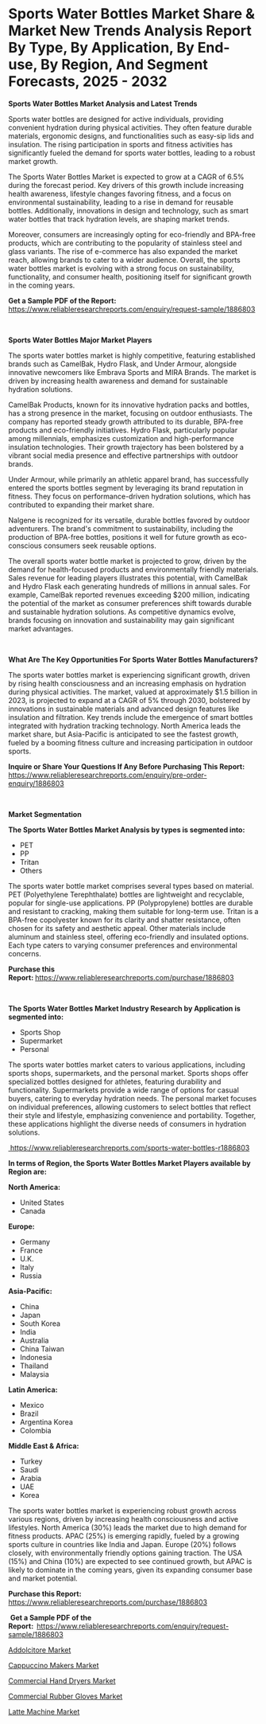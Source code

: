 <p><h1>Sports Water Bottles Market Share & Market New Trends Analysis Report By Type, By Application, By End-use, By Region, And Segment Forecasts, 2025 - 2032</h1></p><p><strong>Sports Water Bottles Market Analysis and Latest Trends</strong></p>
<p><p>Sports water bottles are designed for active individuals, providing convenient hydration during physical activities. They often feature durable materials, ergonomic designs, and functionalities such as easy-sip lids and insulation. The rising participation in sports and fitness activities has significantly fueled the demand for sports water bottles, leading to a robust market growth.</p><p>The Sports Water Bottles Market is expected to grow at a CAGR of 6.5% during the forecast period. Key drivers of this growth include increasing health awareness, lifestyle changes favoring fitness, and a focus on environmental sustainability, leading to a rise in demand for reusable bottles. Additionally, innovations in design and technology, such as smart water bottles that track hydration levels, are shaping market trends.</p><p>Moreover, consumers are increasingly opting for eco-friendly and BPA-free products, which are contributing to the popularity of stainless steel and glass variants. The rise of e-commerce has also expanded the market reach, allowing brands to cater to a wider audience. Overall, the sports water bottles market is evolving with a strong focus on sustainability, functionality, and consumer health, positioning itself for significant growth in the coming years.</p></p>
<p><strong>Get a Sample PDF of the Report:&nbsp;</strong> <a href="https://www.reliableresearchreports.com/enquiry/request-sample/1886803?utm_campaign=120&utm_medium=2&utm_source=Github&utm_content=ia&utm_term=04042025&utm_id=sports-water-bottles">https://www.reliableresearchreports.com/enquiry/request-sample/1886803</a></p>
<p>&nbsp;</p>
<p><strong>Sports Water Bottles Major Market Players</strong></p>
<p><p>The sports water bottles market is highly competitive, featuring established brands such as CamelBak, Hydro Flask, and Under Armour, alongside innovative newcomers like Embrava Sports and MIRA Brands. The market is driven by increasing health awareness and demand for sustainable hydration solutions. </p><p>CamelBak Products, known for its innovative hydration packs and bottles, has a strong presence in the market, focusing on outdoor enthusiasts. The company has reported steady growth attributed to its durable, BPA-free products and eco-friendly initiatives. Hydro Flask, particularly popular among millennials, emphasizes customization and high-performance insulation technologies. Their growth trajectory has been bolstered by a vibrant social media presence and effective partnerships with outdoor brands. </p><p>Under Armour, while primarily an athletic apparel brand, has successfully entered the sports bottles segment by leveraging its brand reputation in fitness. They focus on performance-driven hydration solutions, which has contributed to expanding their market share.</p><p>Nalgene is recognized for its versatile, durable bottles favored by outdoor adventurers. The brand's commitment to sustainability, including the production of BPA-free bottles, positions it well for future growth as eco-conscious consumers seek reusable options.</p><p>The overall sports water bottle market is projected to grow, driven by the demand for health-focused products and environmentally friendly materials. Sales revenue for leading players illustrates this potential, with CamelBak and Hydro Flask each generating hundreds of millions in annual sales. For example, CamelBak reported revenues exceeding $200 million, indicating the potential of the market as consumer preferences shift towards durable and sustainable hydration solutions. As competitive dynamics evolve, brands focusing on innovation and sustainability may gain significant market advantages.</p></p>
<p>&nbsp;</p>
<p><strong>What Are The Key Opportunities For Sports Water Bottles Manufacturers?</strong></p>
<p><p>The sports water bottles market is experiencing significant growth, driven by rising health consciousness and an increasing emphasis on hydration during physical activities. The market, valued at approximately $1.5 billion in 2023, is projected to expand at a CAGR of 5% through 2030, bolstered by innovations in sustainable materials and advanced design features like insulation and filtration. Key trends include the emergence of smart bottles integrated with hydration tracking technology. North America leads the market share, but Asia-Pacific is anticipated to see the fastest growth, fueled by a booming fitness culture and increasing participation in outdoor sports.</p></p>
<p><strong>Inquire or Share Your Questions If Any Before Purchasing This Report:</strong> <a href="https://www.reliableresearchreports.com/enquiry/pre-order-enquiry/1886803?utm_campaign=120&utm_medium=2&utm_source=Github&utm_content=ia&utm_term=04042025&utm_id=sports-water-bottles">https://www.reliableresearchreports.com/enquiry/pre-order-enquiry/1886803</a></p>
<p>&nbsp;</p>
<p><strong>Market Segmentation</strong></p>
<p><strong>The Sports Water Bottles Market Analysis by types is segmented into:</strong></p>
<p><ul><li>PET</li><li>PP</li><li>Tritan</li><li>Others</li></ul></p>
<p><p>The sports water bottle market comprises several types based on material. PET (Polyethylene Terephthalate) bottles are lightweight and recyclable, popular for single-use applications. PP (Polypropylene) bottles are durable and resistant to cracking, making them suitable for long-term use. Tritan is a BPA-free copolyester known for its clarity and shatter resistance, often chosen for its safety and aesthetic appeal. Other materials include aluminum and stainless steel, offering eco-friendly and insulated options. Each type caters to varying consumer preferences and environmental concerns.</p></p>
<p><strong>Purchase this Report:&nbsp;</strong><a href="https://www.reliableresearchreports.com/purchase/1886803?utm_campaign=120&utm_medium=2&utm_source=Github&utm_content=ia&utm_term=04042025&utm_id=sports-water-bottles">https://www.reliableresearchreports.com/purchase/1886803</a></p>
<p>&nbsp;</p>
<p><strong>The Sports Water Bottles Market Industry Research by Application is segmented into:</strong></p>
<p><ul><li>Sports Shop</li><li>Supermarket</li><li>Personal</li></ul></p>
<p><p>The sports water bottles market caters to various applications, including sports shops, supermarkets, and the personal market. Sports shops offer specialized bottles designed for athletes, featuring durability and functionality. Supermarkets provide a wide range of options for casual buyers, catering to everyday hydration needs. The personal market focuses on individual preferences, allowing customers to select bottles that reflect their style and lifestyle, emphasizing convenience and portability. Together, these applications highlight the diverse needs of consumers in hydration solutions.</p></p>
<p><a href="https://www.reliableresearchreports.com/sports-water-bottles-r1886803?utm_campaign=120&utm_medium=2&utm_source=Github&utm_content=ia&utm_term=04042025&utm_id=sports-water-bottles">&nbsp;https://www.reliableresearchreports.com/sports-water-bottles-r1886803</a></p>
<p><strong>In terms of Region, the Sports Water Bottles Market Players available by Region are:</strong></p>
<p>
    <p> <strong> North America: </strong>
        <ul>
            <li>United States</li>
            <li>Canada</li>
        </ul>
        </p> 
    <p> <strong> Europe: </strong>
        <ul>
            <li>Germany</li>
            <li>France</li>
            <li>U.K.</li>
            <li>Italy</li>
            <li>Russia</li>
        </ul>
        </p> 
    <p> <strong> Asia-Pacific: </strong>
        <ul>
            <li>China</li>
            <li>Japan</li>
            <li>South Korea</li>
            <li>India</li>
            <li>Australia</li>
            <li>China Taiwan</li>
            <li>Indonesia</li>
            <li>Thailand</li>
            <li>Malaysia</li>
        </ul>
        </p> 
    <p> <strong> Latin America: </strong>
        <ul>
            <li>Mexico</li>
            <li>Brazil</li>
            <li>Argentina Korea</li>
            <li>Colombia</li>
        </ul>
        </p> 
    <p> <strong> Middle East & Africa: </strong>
        <ul>
            <li>Turkey</li>
            <li>Saudi</li>
            <li>Arabia</li>
            <li>UAE</li>
            <li>Korea</li>
        </ul>
    </p>
    </p>
<p><p>The sports water bottles market is experiencing robust growth across various regions, driven by increasing health consciousness and active lifestyles. North America (30%) leads the market due to high demand for fitness products. APAC (25%) is emerging rapidly, fueled by a growing sports culture in countries like India and Japan. Europe (20%) follows closely, with environmentally friendly options gaining traction. The USA (15%) and China (10%) are expected to see continued growth, but APAC is likely to dominate in the coming years, given its expanding consumer base and market potential.</p></p>
<p><strong>Purchase this Report: </strong><a href="https://www.reliableresearchreports.com/purchase/1886803?utm_campaign=120&utm_medium=2&utm_source=Github&utm_content=ia&utm_term=04042025&utm_id=sports-water-bottles">https://www.reliableresearchreports.com/purchase/1886803</a></p>
<p>&nbsp;<strong>Get a Sample PDF of the Report:&nbsp;&nbsp;</strong><a href="https://www.reliableresearchreports.com/enquiry/request-sample/1886803?utm_campaign=120&utm_medium=2&utm_source=Github&utm_content=ia&utm_term=04042025&utm_id=sports-water-bottles">https://www.reliableresearchreports.com/enquiry/request-sample/1886803</a></p>
<p><strong></strong></p>
<p><p><a href="https://github.com/timayuethem/Market-Research-Report-List-1/blob/main/addolcitore-market.md?utm_campaign=120&utm_medium=2&utm_source=Github&utm_content=ia&utm_term=04042025&utm_id=sports-water-bottles">Addolcitore Market</a></p><p><a href="https://github.com/dukawashviro/Market-Research-Report-List-1/blob/main/cappuccino-makers-market.md?utm_campaign=120&utm_medium=2&utm_source=Github&utm_content=ia&utm_term=04042025&utm_id=sports-water-bottles">Cappuccino Makers Market</a></p><p><a href="https://github.com/koopalujale2/Market-Research-Report-List-1/blob/main/commercial-hand-dryers-market.md?utm_campaign=120&utm_medium=2&utm_source=Github&utm_content=ia&utm_term=04042025&utm_id=sports-water-bottles">Commercial Hand Dryers Market</a></p><p><a href="https://github.com/molayrabeta/Market-Research-Report-List-1/blob/main/commercial-rubber-gloves-market.md?utm_campaign=120&utm_medium=2&utm_source=Github&utm_content=ia&utm_term=04042025&utm_id=sports-water-bottles">Commercial Rubber Gloves Market</a></p><p><a href="https://github.com/rembaentin6f/Market-Research-Report-List-1/blob/main/latte-machine-market.md?utm_campaign=120&utm_medium=2&utm_source=Github&utm_content=ia&utm_term=04042025&utm_id=sports-water-bottles">Latte Machine Market</a></p></p>